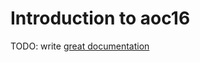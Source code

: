 # Introduction to aoc16

TODO: write [great documentation](http://jacobian.org/writing/what-to-write/)

